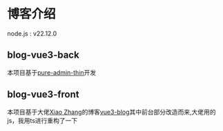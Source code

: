 # 博客介绍

node.js : v22.12.0

## blog-vue3-back

本项目基于[pure-admin-thin](https://gitee.com/yiming_chang/pure-admin-thin)开发

## blog-vue3-front

本项目基于大佬[Xiao Zhang](https://github.com/mrzym99)的博客[vue3-blog](https://github.com/mrzym99/vue3-blog.git)其中前台部分改造而来,大佬用的js，我用ts进行重构了一下


